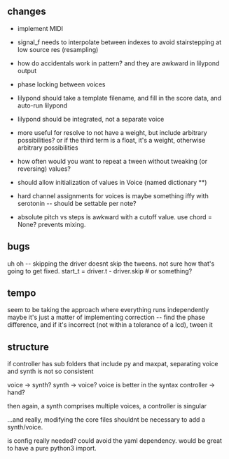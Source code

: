 ## changes
- implement MIDI
- signal_f needs to interpolate between indexes to avoid stairstepping at low source res (resampling)
- how do accidentals work in pattern? and they are awkward in lilypond output
- phase locking between voices
- lilypond should take a template filename, and fill in the score data, and auto-run lilypond
- lilypond should be integrated, not a separate voice
- more useful for resolve to not have a weight, but include arbitrary possibilities? or if the third term is a float, it's a weight, otherwise arbitrary possibilities
- how often would you want to repeat a tween without tweaking (or reversing) values?
- should allow initialization of values in Voice (named dictionary **)
- hard channel assignments for voices is maybe something iffy with serotonin -- should be settable per note?

- absolute pitch vs steps is awkward with a cutoff value. use chord = None? prevents mixing.


## bugs
uh oh -- skipping the driver doesnt skip the tweens. not sure how that's going to get fixed.
start_t = driver.t - driver.skip   # or something?


## tempo
seem to be taking the approach where everything runs independently
maybe it's just a matter of implementing correction -- find the phase difference, and if it's incorrect (not within a tolerance of a lcd), tween it


## structure
if controller has sub folders that include py and maxpat, separating voice and synth is not so consistent

voice -> synth? synth -> voice?
voice is better in the syntax
controller -> hand?

then again, a synth comprises multiple voices, a controller is singular

...and really, modifying the core files shouldnt be necessary to add a synth/voice. 

is config really needed? could avoid the yaml dependency. would be great to have a pure python3 import.

